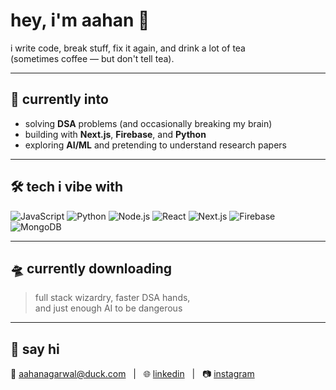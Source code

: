 # hey, i'm aahan 👋

i write code, break stuff, fix it again, and drink a lot of tea  
(sometimes coffee — but don't tell tea).

---

## 🧠 currently into

- solving **DSA** problems (and occasionally breaking my brain)
- building with **Next.js**, **Firebase**, and **Python**
- exploring **AI/ML** and pretending to understand research papers

---

## 🛠️ tech i vibe with

![JavaScript](https://img.shields.io/badge/-JavaScript-yellow?style=flat-square&logo=javascript)
![Python](https://img.shields.io/badge/-Python-blue?style=flat-square&logo=python)
![Node.js](https://img.shields.io/badge/-Node.js-green?style=flat-square&logo=node.js)
![React](https://img.shields.io/badge/-React-61DAFB?style=flat-square&logo=react)
![Next.js](https://img.shields.io/badge/-Next.js-black?style=flat-square&logo=next.js)
![Firebase](https://img.shields.io/badge/-Firebase-FFCA28?style=flat-square&logo=firebase)
![MongoDB](https://img.shields.io/badge/-MongoDB-47A248?style=flat-square&logo=mongodb)

---

## 🛸 currently downloading

> full stack wizardry, faster DSA hands,  
> and just enough AI to be dangerous

---

## 💬 say hi

📧 [aahanagarwal@duck.com](mailto:aahanagarwal@duck.com) &nbsp;&nbsp;|&nbsp;&nbsp; 🌐 [linkedin](https://linkedin.com/in/aahan-agarwal) &nbsp;&nbsp;|&nbsp;&nbsp; 📷 [instagram](https://instagram.com/aahan__agarwal)
